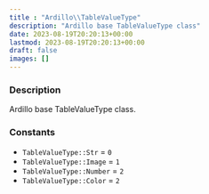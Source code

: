 ```yaml
---
title : "Ardillo\\TableValueType"
description: "Ardillo base TableValueType class"
date: 2023-08-19T20:20:13+00:00
lastmod: 2023-08-19T20:20:13+00:00
draft: false
images: []
---
```

### Description

Ardillo base TableValueType class.

### Constants

 * `TableValueType::Str` = `0`
 * `TableValueType::Image` = `1`
 * `TableValueType::Number` = `2`
 * `TableValueType::Color` = `2`
